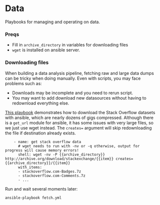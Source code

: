 # Data

Playbooks for managing and operating on data.

### Preqs

* Fill in `archive_directory` in variables for downloading files
* `wget` is installed on ansible server.

### Downloading files

When building a data analysis pipeline, fetching raw and large data dumps can be tricky when doing manually. Even with scripts, you may face problems such as:

* Downloads may be incomplete and you need to rerun script.
* You may want to add download new datasources without having to redownload everything else.

[This playbook](fetch.yml) demonstrates how to download the Stack Overflow datasets with ansible, which are nearly dozens of gigs compressed. Although there is a `get_url` module for ansible, it has some issues with very large files, so we just use wget instead. The `creates=` argument will skip redownloading the file if destination already exists.

```
    - name: get stack overflow data
      # wget needs to run with -nv or -q otherwise, output for progress will cause memory errors!
      shell: wget -nv -P {{archive_directory}} http://archive.org/download/stackexchange/{{item}} creates={{archive_directory}}/{{item}}
      with_items: 
      - stackoverflow.com-Badges.7z
      - stackoverflow.com-Comments.7z
      - ...
```          

Run and wait several moments later:
```
ansible-playbook fetch.yml
```
